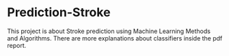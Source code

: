 # Prediction-Stroke
This project is about Stroke prediction using Machine Learning Methods and Algorithms. There are more explanations about classifiers inside the pdf report.
